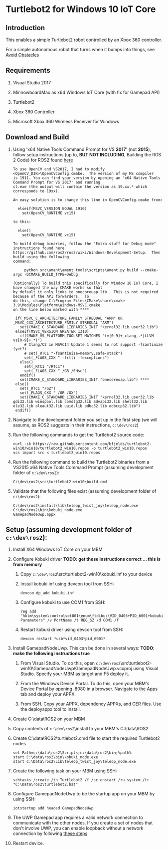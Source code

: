 
# Turtlebot2 for Windows 10 IoT Core

## Introduction

This enables a simple Turtlebot2 robot controlled by an Xbox 360 controller.

For a simple autonomous robot that turns when it bumps into things, see [Avoid Obstacles](./AvoidObstacles.md)

## Requirements

1. Visual Studio 2017

1. MinnowboardMax as x64 Windows IoT Core (with fix for Gamepad API)

1. Turtlebot2

1. Xbox 360 Controller

1. Microsoft Xbox 360 Wireless Receiver for Windows

## Download and Build

1. Using 'x64 Native Tools Command Prompt for VS **2017**' (not **2015**), follow setup instructions (up to, **BUT NOT INCLUDING**, Building the ROS 2 Code) for ROS2 found 
[here](https://github.com/ros2/ros2/wiki/Windows-Development-Setup)

     ```
     To use OpenCV and VS2017, I had to modify <OpenCV_DIR>\OpenCVConfig.cmake.  The version of my MS compiler 
     is 1911. You can find your version by opening an 'x64 Native Tools Command Prompt for VS 2017' and running
     cl.exe (the output will contain the version as 19.xx.* which corresponds to 19xx).
     
     An easy solution is to change this line in OpenCVConfig.cmake from:
     
       elseif(MSVC_VERSION EQUAL 1910)
         set(OpenCV_RUNTIME vc15)
     
     to this:
     
       else()
         set(OpenCV_RUNTIME vc15)
     ```
     ```
     To build debug binaries, follow the "Extra stuff for Debug mode" instructions found here 
     https://github.com/ros2/ros2/wiki/Windows-Development-Setup.  Then build using the following 
     command:
     
          python src\ament\ament_tools\scripts\ament.py build --cmake-args -DCMAKE_BUILD_TYPE=Debug
     ```
     ```
     (Optionally) To build this specifically for Window 10 IoT Core, I have changed the way CMAKE works so that
     by default it only links to onecoreuap.lib.  This is not required because of the API forwarders.  To
     do this, change C:\Program Files\CMake\share\cmake-3.9\Modules\Platform\Windows-MSVC.cmake 
     on the line below marked with ****
     
	  if(_MSVC_C_ARCHITECTURE_FAMILY STREQUAL "ARM" OR _MSVC_CXX_ARCHITECTURE_FAMILY STREQUAL "ARM")
	    set(CMAKE_C_STANDARD_LIBRARIES_INIT "kernel32.lib user32.lib")
	  elseif(MSVC_VERSION GREATER 1310)
	    if(CMAKE_VS_PLATFORM_TOOLSET MATCHES "(v[0-9]+_clang_.*|LLVM-vs[0-9]+.*)")
	      # Clang/C2 in MSVC14 Update 1 seems to not support -fsantinize (yet?)
	      # set(_RTC1 "-fsantinize=memory,safe-stack")
	      set(_FLAGS_CXX " -frtti -fexceptions")
	    else()
	      set(_RTC1 "/RTC1")
	      set(_FLAGS_CXX " /GR /EHsc")
	    endif()
	    set(CMAKE_C_STANDARD_LIBRARIES_INIT "onecoreuap.lib") ****
	  else()
	    set(_RTC1 "/GZ")
	    set(_FLAGS_CXX " /GR /GX")
	    set(CMAKE_C_STANDARD_LIBRARIES_INIT "kernel32.lib user32.lib gdi32.lib winspool.lib comdlg32.lib advapi32.lib shell32.lib ole32.lib oleaut32.lib uuid.lib odbc32.lib odbccp32.lib")
	  endif()	
     ```
1. Navigate to the development folder you set up in the first step (we will assume, as ROS2 suggests in their 
instructions, `c:\dev\ros2`)

1. Run the following commands to get the Turtlebot2 source code:

     ```
     curl -sk https://raw.githubusercontent.com/bfjelds/turtlebot2-win10/win10/turtlebot2_win10.repos -o turtlebot2_win10.repos
     vcs import src < turtlebot2_win10.repos
     ```
1. Run the following command to build the Turtlebot2 binaries from a VS2015 x64 Native Tools Command Prompt (assuming 
development folder of `c:\dev\ros2`):

     ```
     C:\dev\ros2\src\turtlebot2-win10\build.cmd
     ```
1. Validate that the following files exist (assuming development folder of `c:\dev\ros2`):

     ```
     C:\dev\ros2\install\lib\teleop_twist_joy\teleop_node.exe
     C:\dev\ros2\bin\kobuki_node.exe
     GamepadNodeUwp.appx
     ```
     
## Setup (assuming development folder of `c:\dev\ros2`):

1. Install X64 Windows IoT Core on your MBM

1. Configure Kobuki driver **TODO: get these instructions correct ... this is from memory**

     1. Copy `c:\dev\ros2`\src\turtlebot2-win10\kobuki.inf to your device

     1. Install kobuki.inf using devcon tool from SSH:

          ```
          devcon dp_add kobuki.inf
          ```
     1. Configure kobuki to use COM1 from SSH:

          ```
          reg add "hklm\system\controlset001\enum\ftdibus\VID_0403+PID_6001+kobuki_AH02B8WIA\0000\Device Parameters" /v PortName /t REG_SZ /d COM1 /f
          ```
     1. Restart kobuki driver using devcon tool from SSH:

          ```
          devcon restart *usb*vid_0403*pid_6001*
          ```
1. Install GamepadNodeUwp. This can be done in several ways: **TODO: make the following instructions true**

    1. From Visual Studio. To do this, open `c:\dev\ros2`\src\turtlebot2-win10\GamepadNodeUwp\GamepadNodeUwp.vcxproj using 
    Visual Studio.  Specify your MBM as target and F5 deploy it.

    1. From the Windows Device Portal. To do this, open your MBM's Device Portal by opening <IP>:8080 in a browser.  Navigate 
    to the Apps tab and deploy your APPX.

    1. From SSH.  Copy your APPX, dependency APPXs, and CER files.  Use the deployappx tool to install.

1. Create C:\data\ROS2 on your MBM

1. Copy contents of `c:\dev\ros2`\install to your MBM's C:\data\ROS2

1. Create C:\data\ROS2\turtlebot2.cmd file to start the required Turtlebot2 nodes

     ```
     set Path=c:\data\ros2\Scripts;c:\data\ros2\bin;%path%
     start C:\data\ros2\bin\kobuki_node.exe
     start C:\Data\ros2\Lib\teleop_twist_joy\teleop_node.exe
     ```
1. Create the following task on your MBM using SSH:

     ```
     schtasks /create /tn Turtlebot2 /f /sc onstart /ru system /tr "C:\Data\ros2\turtlebot2.bat"
     ```
1. Configure GamepadNodeUwp to be the startup app on your MBM by using SSH:

     ```
     iotstartup add headed GamepadNodeUwp
     ```
1. The UWP Gamepad app requires a valid network connection to communicate with the other nodes.
If you create a set of nodes that don't involve UWP, you can enable loopback without a network
connection by following [these steps](./NoNetwork.md)

1. Restart device.

